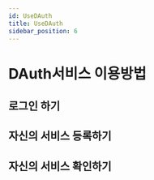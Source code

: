 ```yaml
---
id: UseDAuth
title: UseDAuth
sidebar_position: 6
---
```


# DAuth서비스 이용방법

## 로그인 하기

## 자신의 서비스 등록하기

## 자신의 서비스 확인하기
